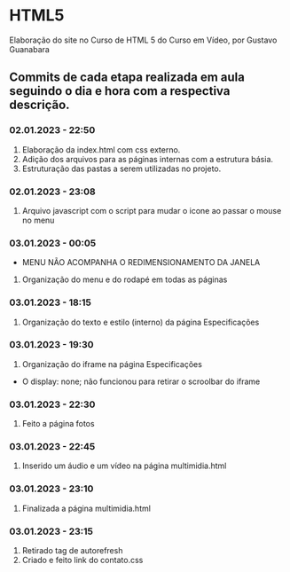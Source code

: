 # HTML5
Elaboração do site no Curso de HTML 5 do Curso em Vídeo, por Gustavo Guanabara

## Commits de cada etapa realizada em aula seguindo o dia e hora com a respectiva descrição.

### 02.01.2023 - 22:50
1. Elaboração da index.html com css externo.
2. Adição dos arquivos para as páginas internas com a estrutura básia.
3. Estruturação das pastas a serem utilizadas no projeto.

### 02.01.2023 - 23:08
1. Arquivo javascript com o script para mudar o icone ao passar o mouse no menu

### 03.01.2023 - 00:05
* MENU NÃO ACOMPANHA O REDIMENSIONAMENTO DA JANELA
1. Organização do menu e do rodapé em todas as páginas

### 03.01.2023 - 18:15
1. Organização do texto e estilo (interno) da página Especificações

### 03.01.2023 - 19:30
1. Organização do iframe na página Especificações
* O display: none; não funcionou para retirar o scroolbar do iframe

### 03.01.2023 - 22:30
1. Feito a página fotos

### 03.01.2023 - 22:45
1. Inserido um áudio e um vídeo na página multimidia.html

### 03.01.2023 - 23:10
1. Finalizada a página multimidia.html

### 03.01.2023 - 23:15
1. Retirado tag de autorefresh
2. Criado e feito link do contato.css
